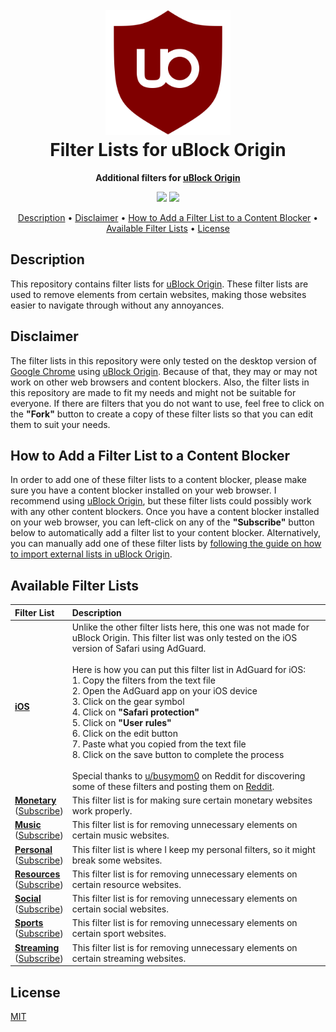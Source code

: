<h1 align="center">
  <br>
  <img src="https://github.com/MrBukLau/filter-lists-for-ublock-origin/raw/master/images/uBlock%20Origin%20Logo.png" width="200">
  <br>
  Filter Lists for uBlock Origin
  <br>
</h1>

<p align="center">
  <b>
  Additional filters for 
  <a href="https://github.com/gorhill/uBlock" target="_blank">uBlock Origin</a>
  </b>
</p>

<p align="center">
  <a href="https://github.com/MrBukLau/filter-lists-for-ublock-origin/blob/master/LICENSE"><img src="https://img.shields.io/badge/License-MIT-blue.svg"></a>
  <a href="https://github.com/gorhill/uBlock/wiki/Static-filter-syntax"><img src="https://img.shields.io/badge/Syntax-uBlock Origin Static-red.svg"></a>
</p>

<p align="center">
  <a href="#description">Description</a> •
  <a href="#disclaimer">Disclaimer</a> •
  <a href="#how-to-add-a-filter-list-to-a-content-blocker">How to Add a Filter List to a Content Blocker</a> •
  <a href="#available-filter-lists">Available Filter Lists</a> •
  <a href="#license">License</a>
</p>

## Description
This repository contains filter lists for [uBlock Origin](https://github.com/gorhill/uBlock). These filter lists are used to remove elements from certain websites, making those websites easier to navigate through without any annoyances.

## Disclaimer
The filter lists in this repository were only tested on the desktop version of [Google Chrome](https://www.google.com/chrome/) using [uBlock Origin](https://chrome.google.com/webstore/detail/ublock-origin/cjpalhdlnbpafiamejdnhcphjbkeiagm). Because of that, they may or may not work on other web browsers and content blockers. Also, the filter lists in this repository are made to fit my needs and might not be suitable for everyone. If there are filters that you do not want to use, feel free to click on the **"Fork"** button to create a copy of these filter lists so that you can edit them to suit your needs.

## How to Add a Filter List to a Content Blocker
In order to add one of these filter lists to a content blocker, please make sure you have a content blocker installed on your web browser. I recommend using [uBlock Origin](https://github.com/gorhill/uBlock), but these filter lists could possibly work with any other content blockers. Once you have a content blocker installed on your web browser, you can left-click on any of the **"Subscribe"** button below to automatically add a filter list to your content blocker. Alternatively, you can manually add one of these filter lists by [following the guide on how to import external lists in uBlock Origin](https://github.com/gorhill/uBlock/wiki/Filter-lists-from-around-the-web).

## Available Filter Lists
| **Filter List**               | **Description**                                                         |
|:------------------------------|:------------------------------------------------------------------------|
| **[iOS](https://github.com/MrBukLau/filter-lists-for-ublock-origin/blob/master/filter_lists/iosfilterlist.txt)** | Unlike the other filter lists here, this one was not made for uBlock Origin. This filter list was only tested on the iOS version of Safari using AdGuard. <br><br> Here is how you can put this filter list in AdGuard for iOS: <br> 1. Copy the filters from the text file <br> 2. Open the AdGuard app on your iOS device <br> 3. Click on the gear symbol <br> 4. Click on **"Safari protection"** <br> 5. Click on **"User rules"** <br> 6. Click on the edit button <br> 7. Paste what you copied from the text file <br> 8. Click on the save button to complete the process <br><br> Special thanks to [u/busymom0](https://www.reddit.com/user/busymom0) on Reddit for discovering some of these filters and posting them on [Reddit](https://www.reddit.com/r/apple/comments/av3frt/i_figured_out_a_way_to_permanently_hide_the_4/).
| **[Monetary](https://github.com/MrBukLau/filter-lists-for-ublock-origin/blob/master/filter_lists/monetaryfilterlist.txt)** <br> ([Subscribe][Monetary Subscribe]) | This filter list is for making sure certain monetary websites work properly.
| **[Music](https://github.com/MrBukLau/filter-lists-for-ublock-origin/blob/master/filter_lists/musicfilterlist.txt)** <br> ([Subscribe][Music Subscribe]) | This filter list is for removing unnecessary elements on certain music websites.
| **[Personal](https://github.com/MrBukLau/filter-lists-for-ublock-origin/blob/master/filter_lists/personalfilterlist.txt)** <br> ([Subscribe][Personal Subscribe]) | This filter list is where I keep my personal filters, so it might break some websites.
| **[Resources](https://github.com/MrBukLau/filter-lists-for-ublock-origin/blob/master/filter_lists/resourcesfilterlist.txt)** <br> ([Subscribe][Resources Subscribe]) | This filter list is for removing unnecessary elements on certain resource websites.
| **[Social](https://github.com/MrBukLau/filter-lists-for-ublock-origin/blob/master/filter_lists/socialfilterlist.txt)** <br> ([Subscribe][Social Subscribe]) | This filter list is for removing unnecessary elements on certain social websites.
| **[Sports](https://github.com/MrBukLau/filter-lists-for-ublock-origin/blob/master/filter_lists/sportsfilterlist.txt)** <br> ([Subscribe][Sports Subscribe]) | This filter list is for removing unnecessary elements on certain sport websites.
| **[Streaming](https://github.com/MrBukLau/filter-lists-for-ublock-origin/blob/master/filter_lists/streamingfilterlist.txt)** <br> ([Subscribe][Streaming Subscribe]) | This filter list is for removing unnecessary elements on certain streaming websites.

<!-- Subscription List -->
[Monetary Subscribe]: https://subscribe.adblockplus.org/?location=https://raw.githubusercontent.com/MrBukLau/filter-lists-for-ublock-origin/master/filter_lists/monetaryfilterlist.txt&title=Monetary%20Filter%20List
[Music Subscribe]: https://subscribe.adblockplus.org/?location=https://raw.githubusercontent.com/MrBukLau/filter-lists-for-ublock-origin/master/filter_lists/musicfilterlist.txt&title=Music%20Filter%20List
[Personal Subscribe]: https://subscribe.adblockplus.org/?location=https://raw.githubusercontent.com/MrBukLau/filter-lists-for-ublock-origin/master/filter_lists/personalfilterlist.txt&title=Personal%20Filter%20List
[Resources Subscribe]: https://subscribe.adblockplus.org/?location=https://raw.githubusercontent.com/MrBukLau/filter-lists-for-ublock-origin/master/filter_lists/resourcesfilterlist.txt&title=Resources%20Filter%20List
[Social Subscribe]: https://subscribe.adblockplus.org/?location=https://raw.githubusercontent.com/MrBukLau/filter-lists-for-ublock-origin/master/filter_lists/socialfilterlist.txt&title=Social%20Filter%20List
[Sports Subscribe]: https://subscribe.adblockplus.org/?location=https://raw.githubusercontent.com/MrBukLau/filter-lists-for-ublock-origin/master/filter_lists/sportsfilterlist.txt&title=Sports%20Filter%20List
[Streaming Subscribe]: https://subscribe.adblockplus.org/?location=https://raw.githubusercontent.com/MrBukLau/filter-lists-for-ublock-origin/master/filter_lists/streamingfilterlist.txt&title=Streaming%20Filter%20List

## License
[MIT](https://github.com/MrBukLau/filter-lists-for-ublock-origin/blob/master/LICENSE)

